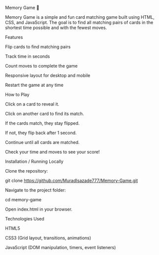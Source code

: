 Memory Game 🧠

Memory Game is a simple and fun card matching game built using HTML, CSS, and JavaScript. The goal is to find all matching pairs of cards in the shortest time possible and with the fewest moves.

Features

Flip cards to find matching pairs

Track time in seconds

Count moves to complete the game

Responsive layout for desktop and mobile

Restart the game at any time

How to Play

Click on a card to reveal it.

Click on another card to find its match.

If the cards match, they stay flipped.

If not, they flip back after 1 second.

Continue until all cards are matched.

Check your time and moves to see your score!

Installation / Running Locally

Clone the repository:

git clone https://github.com/MuradIsazade777/Memory-Game.git


Navigate to the project folder:

cd memory-game


Open index.html in your browser.

Technologies Used

HTML5

CSS3 (Grid layout, transitions, animations)

JavaScript (DOM manipulation, timers, event listeners)
